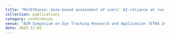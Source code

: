 ```yaml
---
title: "RelEYEance: Gaze-based assessment of users’ AI-reliance at run-time"
collection: publications
category: conferences
venue: "ACM Symposium on Eye Tracking Research and Application (ETRA 2025)"
date: 2025-11-01
---
```

